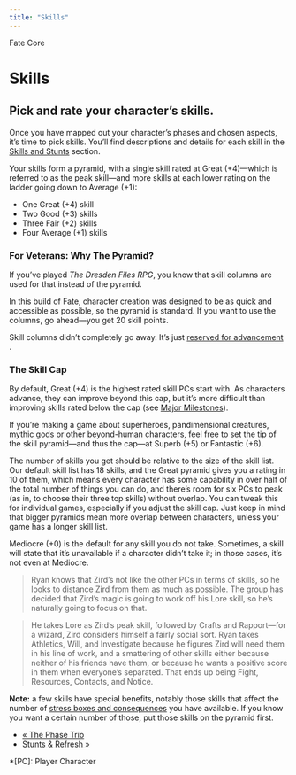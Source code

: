 ```yaml
---
title: "Skills"
---
```

    
Fate Core

#  Skills

## Pick and rate your character’s skills.

Once you have mapped out your character’s phases and chosen aspects, it’s time
to pick skills. You’ll find descriptions and details for each skill in the
[Skills and Stunts](../../fate-core/skills-stunts "Skills & Stunts" )
section.

Your skills form a pyramid, with a single skill rated at Great (+4)—which is
referred to as the peak skill—and more skills at each lower rating on the
ladder going down to Average (+1):

  * One Great (+4) skill
  * Two Good (+3) skills
  * Three Fair (+2) skills
  * Four Average (+1) skills

### For Veterans: Why The Pyramid?

If you’ve played _The Dresden Files RPG_, you know that skill columns are used
for that instead of the pyramid.

In this build of Fate, character creation was designed to be as quick and
accessible as possible, so the pyramid is standard. If you want to use the
columns, go ahead—you get 20 skill points.

Skill columns didn’t completely go away. It’s just [reserved for advancement
](../../fate-core/advancement-change).

### The Skill Cap

By default, Great (+4) is the highest rated skill PCs start with. As
characters advance, they can improve beyond this cap, but it’s more difficult
than improving skills rated below the cap (see [Major Milestones](../../fate-core/advancement-change)).

If you’re making a game about superheroes, pandimensional creatures, mythic
gods or other beyond-human characters, feel free to set the tip of the skill
pyramid—and thus the cap—at Superb (+5) or Fantastic (+6).

The number of skills you get should be relative to the size of the skill list.
Our default skill list has 18 skills, and the Great pyramid gives you a rating
in 10 of them, which means every character has some capability in over half of
the total number of things you can do, and there’s room for six PCs to peak
(as in, to choose their three top skills) without overlap. You can tweak this
for individual games, especially if you adjust the skill cap. Just keep in
mind that bigger pyramids mean more overlap between characters, unless your
game has a longer skill list.

Mediocre (+0) is the default for any skill you do not take. Sometimes, a skill
will state that it’s unavailable if a character didn’t take it; in those
cases, it’s not even at Mediocre.

> Ryan knows that Zird’s not like the other PCs in terms of skills, so he
looks to distance Zird from them as much as possible. The group has decided
that Zird’s magic is going to work off his Lore skill, so he’s naturally going
to focus on that.

>

> He takes Lore as Zird’s peak skill, followed by Crafts and Rapport—for a
wizard, Zird considers himself a fairly social sort. Ryan takes Athletics,
Will, and Investigate because he figures Zird will need them in his line of
work, and a smattering of other skills either because neither of his friends
have them, or because he wants a positive score in them when everyone’s
separated. That ends up being Fight, Resources, Contacts, and Notice.

**Note:** a few skills have special benefits, notably those skills that affect the number of [stress boxes and consequences](../../fate-core/stress-consequences "Stress & Consequences" ) you have available. If you know you want a certain number of those, put those skills on the pyramid first.

  * [« The Phase Trio](/fate-core/phase-trio)
  * [Stunts &amp; Refresh »](/fate-core/stunts-refresh)

  *[PC]: Player Character

